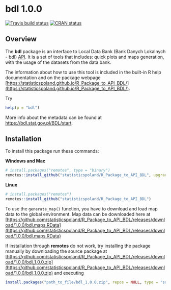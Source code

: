 # bdl 1.0.0

<!-- badges: start -->
[![Travis build status](https://travis-ci.org/statisticspoland/R_Package_to_API_BDL.svg?branch=master)](https://travis-ci.org/statisticspoland/R_Package_to_API_BDL)
[![CRAN status](https://www.r-pkg.org/badges/version/bdl)](https://CRAN.R-project.org/package=bdl)
<!-- badges: end -->

## Overview

The **bdl** package is an interface to Local Data Bank (Bank Danych Lokalnych - bdl) 
[API](https://api.stat.gov.pl/Home/BdlApi).
It is a set of tools that includes: quick plots and maps generation, with the usage of the datasets from the data bank. 

The information about how to use this tool is included in the built-in R help documentation and on the package webpage [https://statisticspoland.github.io/R_Package_to_API_BDL/](https://statisticspoland.github.io/R_Package_to_API_BDL/). 

Try

```r
help(p = "bdl")
```

More info about the metadata can be found at https://bdl.stat.gov.pl/BDL/start.

## Installation

To install this package run these commands:

**Windows and Mac**

```r
# install.packages("remotes", type = "binary")
remotes::install_github("statisticspoland/R_Package_to_API_BDL", upgrade = "always", type = "binary")
```

**Linux**

```r
# install.packages("remotes")
remotes::install_github("statisticspoland/R_Package_to_API_BDL")
```

To use the `generate_map()` function, you have to download and load map data to the global environment.
Map data can be downloaded here at [https://github.com/statisticspoland/R_Package_to_API_BDL/releases/download/1.0.0/bdl.maps.RData](https://github.com/statisticspoland/R_Package_to_API_BDL/releases/download/1.0.0/bdl.maps.RData)

If installation through **remotes** do not work, try installing the package manually by 
downloading the source package at [https://github.com/statisticspoland/R_Package_to_API_BDL/releases/download/1.0.0/bdl_1.0.0.zip](https://github.com/statisticspoland/R_Package_to_API_BDL/releases/download/1.0.0/bdl_1.0.0.zip) and executing

```r
install.packages("path_to_file/bdl_1.0.0.zip", repos = NULL, type = "source")
```
